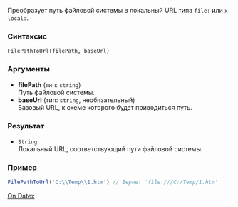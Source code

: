 Преобразует путь файловой системы в локальный URL типа `file:` или `x-local:`.

### Синтаксис
`FilePathToUrl(filePath, baseUrl)`

### Аргументы
- **filePath** (тип: `string`)  
    Путь файловой системы.
- **baseUrl** (тип: `string`, необязательный)  
    Базовый URL, к схеме которого будет приводиться путь.

### Результат
- `String`  
    Локальный URL, соответствующий пути файловой системы.

### Пример
```js
FilePathToUrl('C:\\Temp\\1.htm') // Вернет 'file:///C:/Temp/1.htm'
```

[On Datex](http://docs.datex.ru/article.htm?id=5620250451197911793)